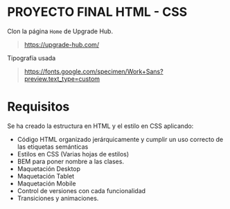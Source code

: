 # PROYECTO FINAL HTML - CSS

Clon la página `Home` de Upgrade Hub.
> https://upgrade-hub.com/

Tipografía usada
> https://fonts.google.com/specimen/Work+Sans?preview.text_type=custom

# Requisitos
Se ha creado la estructura en HTML y el estilo en CSS aplicando:

- Código HTML organizado jerárquicamente y cumplir un uso correcto de las etiquetas semánticas
- Estilos en CSS (Varias hojas de estilos)
- BEM para poner nombre a las clases.
- Maquetación Desktop
- Maquetación Tablet
- Maquetación Mobile
- Control de versiones con cada funcionalidad
- Transiciones y animaciones. 
